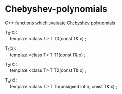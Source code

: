 Chebyshev-polynomials
=====================

<a href="https://www.storage-b.com/math-numerical-analysis/27">C++ functions which evaluate Chebyshev polynomials</a>

T<sub>0</sub>(x):<br />
&nbsp;&nbsp;&nbsp;&nbsp;template &lt;class T&gt; T T0(const T& x) ;

T<sub>1</sub>(x):<br />
&nbsp;&nbsp;&nbsp;&nbsp;template &lt;class T&gt; T T1(const T& x) ;

T<sub>2</sub>(x):<br />
&nbsp;&nbsp;&nbsp;&nbsp;template &lt;class T&gt; T T2(const T& x) ;

T<sub>n</sub>(x):<br />
&nbsp;&nbsp;&nbsp;&nbsp;template &lt;class T&gt; T Tn(unsigned int n, const T& x) ;
